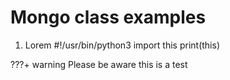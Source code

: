 # Mongo class examples

1. Lorem
    #!/usr/bin/python3
    import this
    print(this)

???+ warning
    Please be aware this is a test
